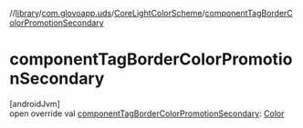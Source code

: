 //[library](../../../index.md)/[com.glovoapp.uds](../index.md)/[CoreLightColorScheme](index.md)/[componentTagBorderColorPromotionSecondary](component-tag-border-color-promotion-secondary.md)

# componentTagBorderColorPromotionSecondary

[androidJvm]\
open override val [componentTagBorderColorPromotionSecondary](component-tag-border-color-promotion-secondary.md): [Color](https://developer.android.com/reference/kotlin/androidx/compose/ui/graphics/Color.html)
